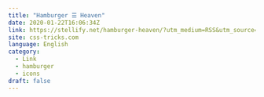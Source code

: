 ```yaml
---
title: "Hamburger ☰ Heaven"
date: 2020-01-22T16:06:34Z
link: https://stellify.net/hamburger-heaven/?utm_medium=RSS&utm_source=news.12bit.vn
site: css-tricks.com
language: English
category:
  - Link
  - hamburger
  - icons
draft: false
---
```


